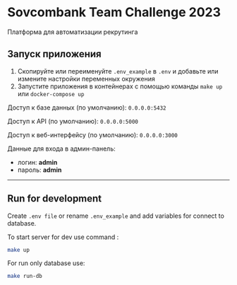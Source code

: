 # Sovcombank Team Challenge 2023

Платформа для автоматизации рекрутинга

## Запуск приложения

1) Скопируйте или переименуйте ```.env_example``` в ```.env``` и добавьте или измените настройки переменных окружения
2) Запустите приложения в контейнерах с помощью команды ```make up``` или ```docker-compose up```

Доступ к базе данных (по умолчанию): ```0.0.0.0:5432```

Доступ к API (по умолчанию): ```0.0.0.0:5000```

Доступ к веб-интерфейсу (по умолчанию): ```0.0.0.0:3000```

Данные для входа в админ-панель:

- логин: **admin**
- пароль: **admin**

***

## Run for development

Create ```.env file``` or rename ```.env_example``` and add variables for connect to database.

To start server for dev use command :
```bash
make up
```

For run only database use:
```bash
make run-db
```
